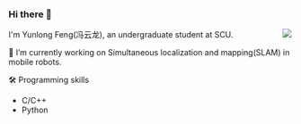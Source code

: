 ### Hi there 👋

<a href="https://github.com/Ericsii"><img align='right' src="https://github-readme-stats.vercel.app/api?username=Ericsii&show_icons=true"></a>

<!--
**Ericsii/Ericsii** is a ✨ _special_ ✨ repository because its `README.md` (this file) appears on your GitHub profile.

Here are some ideas to get you started:

- 🔭 I’m currently working on ...
- 🌱 I’m currently learning ...
- 👯 I’m looking to collaborate on ...
- 🤔 I’m looking for help with ...
- 💬 Ask me about ...
- 📫 How to reach me: ...
- 😄 Pronouns: ...
- ⚡ Fun fact: ...
-->

I'm Yunlong Feng(冯云龙), an undergraduate student at SCU.

🔭 I’m currently working on Simultaneous localization and mapping(SLAM) in mobile robots.

🛠️ Programming skills
* C/C++
* Python
